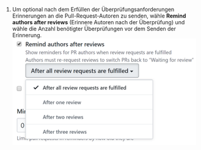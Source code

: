 1. Um optional nach dem Erfüllen der Überprüfungsanforderungen Erinnerungen an die Pull-Request-Autoren zu senden, wähle **Remind authors after reviews** (Erinnere Autoren nach der Überprüfung) und wähle die Anzahl benötigter Überprüfungen vor dem Senden der Erinnerung. ![Kontrollkästchen „Remind authors after reviews" (Autoren nach den Überprüfungen erinnern)](/assets/images/help/settings/scheduled-reminders-remind-authors.png)
